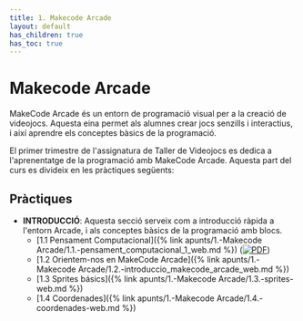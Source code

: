 ```yaml
---
title: 1. Makecode Arcade
layout: default
has_children: true
has_toc: true
---
```


# Makecode Arcade

MakeCode Arcade és un entorn de programació visual per a la creació de videojocs. Aquesta eina permet als alumnes crear jocs senzills i interactius, i així aprendre els conceptes bàsics de la programació.

El primer trimestre de l'assignatura de Taller de Videojocs es dedica a l'aprenentatge de la programació amb MakeCode Arcade. Aquesta part del curs es divideix en les pràctiques següents:

## Pràctiques

- **INTRODUCCIÓ**: Aquesta secció serveix com a introducció ràpida a l'entorn Arcade, i als conceptes bàsics de la programació amb blocs.
  - [1.1 Pensament Computacional]({% link apunts/1.-Makecode Arcade/1.1.-pensament_computacional_1_web.md %}) ([![PDF](https://img.shields.io/badge/-PDF-blue)](1.1.-pensament_computacional_1.pdf))
  - [1.2 Orientem-nos en MakeCode Arcade]({% link apunts/1.-Makecode Arcade/1.2.-introduccio_makecode_arcade_web.md %})
  - [1.3 Sprites básics]({% link apunts/1.-Makecode Arcade/1.3.-sprites-web.md %})
  - [1.4 Coordenades]({% link apunts/1.-Makecode Arcade/1.4.-coordenades-web.md %})